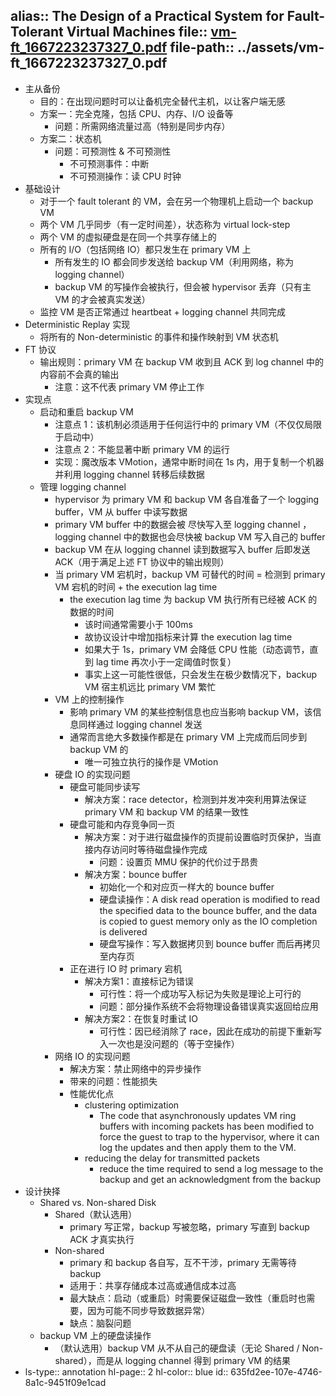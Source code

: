 alias:: The Design of a Practical System for Fault-Tolerant Virtual Machines
file:: [vm-ft_1667223237327_0.pdf](../assets/vm-ft_1667223237327_0.pdf)
file-path:: ../assets/vm-ft_1667223237327_0.pdf
-
- 主从备份
	- 目的：在出现问题时可以让备机完全替代主机，以让客户端无感
	- 方案一：完全克隆，包括 CPU、内存、I/O 设备等
		- 问题：所需网络流量过高（特别是同步内存）
	- 方案二：状态机
		- 问题：可预测性 & 不可预测性
			- 不可预测事件：中断
			- 不可预测操作：读 CPU 时钟
- 基础设计
	- 对于一个 fault tolerant 的 VM，会在另一个物理机上启动一个 backup VM
	- 两个 VM 几乎同步（有一定时间差），状态称为 virtual lock-step
	- 两个 VM 的虚拟硬盘是在同一个共享存储上的
	- 所有的 I/O（包括网络 IO）都只发生在 primary VM 上
		- 所有发生的 IO 都会同步发送给 backup VM（利用网络，称为 logging channel）
		- backup VM 的写操作会被执行，但会被 hypervisor 丢弃（只有主 VM 的才会被真实发送）
	- 监控 VM 是否正常通过 heartbeat + logging channel 共同完成
- Deterministic Replay 实现
	- 将所有的 Non-deterministic 的事件和操作映射到 VM 状态机
- FT 协议
	- 输出规则：primary VM 在 backup VM 收到且 ACK 到 log channel 中的内容前不会真的输出
		- 注意：这不代表 primary VM 停止工作
- 实现点
	- 启动和重启 backup VM
		- 注意点 1：该机制必须适用于任何运行中的 primary VM（不仅仅局限于启动中）
		- 注意点 2：不能显著中断 primary VM 的运行
		- 实现：魔改版本 VMotion，通常中断时间在 1s 内，用于复制一个机器并利用 logging channel  转移后续数据
	- 管理 logging channel
		- hypervisor 为 primary VM 和 backup VM 各自准备了一个 logging buffer，VM 从 buffer 中读写数据
		- primary VM buffer 中的数据会被 尽快写入至 logging channel ，logging channel 中的数据也会尽快被 backup VM 写入自己的 buffer
		- backup VM 在从 logging channel 读到数据写入 buffer 后即发送 ACK（用于满足上述 FT 协议中的输出规则）
		- 当 primary VM 宕机时，backup VM 可替代的时间 = 检测到 primary VM 宕机的时间 + the execution lag time
			- the execution lag time 为 backup VM 执行所有已经被 ACK 的数据的时间
				- 该时间通常需要小于 100ms
				- 故协议设计中增加指标来计算 the execution lag time
				- 如果大于 1s，primary VM 会降低 CPU 性能（动态调节，直到 lag time 再次小于一定阈值时恢复）
				- 事实上这一可能性很低，只会发生在极少数情况下，backup VM 宿主机远比 primary VM 繁忙
		- VM 上的控制操作
			- 影响 primary VM 的某些控制信息也应当影响 backup VM，该信息同样通过 logging channel 发送
			- 通常而言绝大多数操作都是在 primary VM 上完成而后同步到 backup VM 的
				- 唯一可独立执行的操作是 VMotion
		- 硬盘 IO 的实现问题
			- 硬盘可能同步读写
				- 解决方案：race detector，检测到并发冲突利用算法保证 primary VM 和 backup VM 的结果一致性
			- 硬盘可能和内存竞争同一页
				- 解决方案：对于进行磁盘操作的页提前设置临时页保护，当直接内存访问时等待磁盘操作完成
					- 问题：设置页 MMU 保护的代价过于昂贵
				- 解决方案：bounce buffer
					- 初始化一个和对应页一样大的 bounce buffer
					- 硬盘读操作：A disk read operation is modified to read the
					  specified data to the bounce buffer, and the data is copied to
					  guest memory only as the IO completion is delivered
					- 硬盘写操作：写入数据拷贝到 bounce buffer 而后再拷贝至内存页
			- 正在进行 IO 时 primary 宕机
				- 解决方案1：直接标记为错误
					- 可行性：将一个成功写入标记为失败是理论上可行的
					- 问题：部分操作系统不会将物理设备错误真实返回给应用
				- 解决方案2：在恢复时重试 IO
					- 可行性：因已经消除了 race，因此在成功的前提下重新写入一次也是没问题的（等于空操作）
		- 网络 IO 的实现问题
			- 解决方案：禁止网络中的异步操作
			- 带来的问题：性能损失
			- 性能优化点
				- clustering optimization
					- The code that asynchronously updates VM ring buffers with incoming packets has been modified to force the guest to trap to the hypervisor, where it can log the updates and then apply them to the VM.
				- reducing the delay for transmitted packets
					- reduce the time required to send a log message to the
					  backup and get an acknowledgment from the backup
- 设计抉择
	- Shared vs. Non-shared Disk
		- Shared（默认选用）
			- primary 写正常，backup 写被忽略，primary 写直到 backup ACK 才真实执行
		- Non-shared
			- primary 和 backup 各自写，互不干涉，primary 无需等待 backup
			- 适用于：共享存储成本过高或通信成本过高
			- 最大缺点：启动（或重启）时需要保证磁盘一致性（重启时也需要，因为可能不同步导致数据异常）
			- 缺点：脑裂问题
	- backup VM 上的硬盘读操作
		- （默认选用）backup VM 从不从自己的硬盘读（无论 Shared / Non-shared），而是从 logging channel 得到 primary VM 的结果
- ls-type:: annotation
  hl-page:: 2
  hl-color:: blue
  id:: 635fd2ee-107e-4746-8a1c-9451f09e1cad